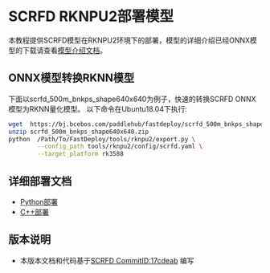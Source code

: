 # SCRFD RKNPU2部署模型

本教程提供SCRFD模型在RKNPU2环境下的部署，模型的详细介绍已经ONNX模型的下载请查看[模型介绍文档](../README.md)。

## ONNX模型转换RKNN模型

下面以scrfd_500m_bnkps_shape640x640为例子，快速的转换SCRFD ONNX模型为RKNN量化模型。 以下命令在Ubuntu18.04下执行:
```bash
wget  https://bj.bcebos.com/paddlehub/fastdeploy/scrfd_500m_bnkps_shape640x640.onnx
unzip scrfd_500m_bnkps_shape640x640.zip
python  /Path/To/FastDeploy/tools/rknpu2/export.py \
        --config_path tools/rknpu2/config/scrfd.yaml \
        --target_platform rk3588
```



## 详细部署文档

- [Python部署](python/README.md)
- [C++部署](cpp/README.md)


## 版本说明

- 本版本文档和代码基于[SCRFD CommitID:17cdeab](https://github.com/deepinsight/insightface/tree/17cdeab12a35efcebc2660453a8cbeae96e20950) 编写
